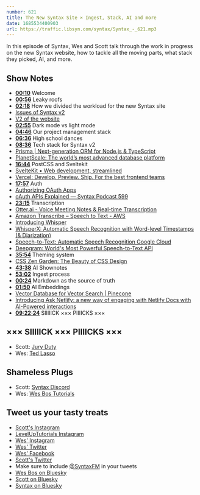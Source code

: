 ```yaml
---
number: 621
title: The New Syntax Site × Ingest, Stack, AI and more
date: 1685534400903
url: https://traffic.libsyn.com/syntax/Syntax_-_621.mp3
---
```


In this episode of Syntax, Wes and Scott talk through the work in progress on the new Syntax website, how to tackle all the moving parts, what stack they picked, AI, and more.

## Show Notes

* **[00:10](#t=00:10)** Welcome
* **[00:56](#t=00:56)** Leaky roofs
* **[02:18](#t=02:18)** How we divided the workload for the new Syntax site
* [Issues of Syntax v2](https://github.com/syntaxfm/website/issues)
* [V2 of the website](https://github.com/syntaxfm/website/tree/v2)
* **[02:55](#t=02:55)** Dark mode vs light mode
* **[04:46](#t=04:46)** Our project management stack
* **[06:36](#t=06:36)** High school dances
* **[08:36](#t=08:36)** Tech stack for Syntax v2
* [Prisma | Next-generation ORM for Node.js & TypeScript](https://www.prisma.io/)
* [PlanetScale: The world’s most advanced database platform](https://planetscale.com/)
* **[16:44](#t=16:44)** PostCSS and Sveltekit
* [SvelteKit • Web development, streamlined](https://kit.svelte.dev/)
* [Vercel: Develop. Preview. Ship. For the best frontend teams](https://vercel.com/)
* **[17:57](#t=17:57)** Auth
* [Authorizing OAuth Apps](https://docs.github.com/en/apps/oauth-apps/building-oauth-apps/authorizing-oauth-apps)
* [oAuth APIs Explained — Syntax Podcast 599](https://syntax.fm/show/599/oauth-apis-explained)
* **[23:15](#t=23:15)** Transcription
* [Otter.ai - Voice Meeting Notes & Real-time Transcription](https://otter.ai/)
* [Amazon Transcribe – Speech to Text - AWS](https://aws.amazon.com/transcribe/)
* [Introducing Whisper](https://openai.com/research/whisper)
* [WhisperX: Automatic Speech Recognition with Word-level Timestamps (& Diarization)](https://github.com/m-bain/whisperX)
* [Speech-to-Text: Automatic Speech Recognition Google Cloud](https://cloud.google.com/speech-to-text)
* [Deepgram: World's Most Powerful Speech-to-Text API](https://deepgram.com/)
* **[35:54](#t=35:54)** Theming system
* [CSS Zen Garden: The Beauty of CSS Design](https://www.csszengarden.com/)
* **[43:38](#t=43:38)** AI Shownotes
* **[53:02](#t=53:02)** Ingest process
* **[00:24](#t=00:24)** Markdown as the source of truth
* **[01:50](#t=01:50)** AI Embeddings
* [Vector Database for Vector Search | Pinecone](https://www.pinecone.io/)
* [Introducing Ask Netlify: a new way of engaging with Netlify Docs with AI-Powered interactions](https://www.netlify.com/blog/ask-netlify-ai-powered-docs/)
* **[09:22:24](#t=09:22:24)** SIIIIICK ××× PIIIICKS ×××

## ××× SIIIIICK ××× PIIIICKS ×××

* Scott: [Jury Duty](https://www.imdb.com/title/tt22074164/)
* Wes: [Ted Lasso](https://tv.apple.com/us/show/ted-lasso/umc.cmc.vtoh0mn0xn7t3c643xqonfzy)

## Shameless Plugs

* Scott: [Syntax Discord](https://discord.gg/W5y68HMfZV)
* Wes: [Wes Bos Tutorials](https://wesbos.com/courses)

## Tweet us your tasty treats

* [Scott's Instagram](https://www.instagram.com/stolinski/)
* [LevelUpTutorials Instagram](https://www.instagram.com/LevelUpTutorials/)
* [Wes' Instagram](https://www.instagram.com/wesbos/)
* [Wes' Twitter](https://twitter.com/wesbos)
* [Wes' Facebook](https://www.facebook.com/wesbos.developer)
* [Scott's Twitter](https://twitter.com/stolinski)
* Make sure to include [@SyntaxFM](https://twitter.com/SyntaxFM) in your tweets
* [Wes Bos on Bluesky](https://bsky.app/profile/syntax.fm/wesbos.com)
* [Scott on Bluesky](https://bsky.app/profile/tolin.ski)
* [Syntax on Bluesky](https://bsky.app/profile/syntax.fm)
